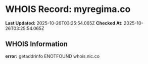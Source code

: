 # WHOIS Record: myregima.co

**Last Updated:** 2025-10-26T03:25:54.065Z
**Checked At:** 2025-10-26T03:25:54.065Z

## WHOIS Information

**error:** getaddrinfo ENOTFOUND whois.nic.co

